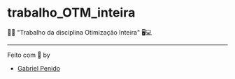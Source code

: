 # trabalho_OTM_inteira
💽💾 "Trabalho da disciplina Otimização Inteira" 🖥💻

---

Feito com 💜 by
- [Gabriel Penido](https://github.com/LePenidon)
